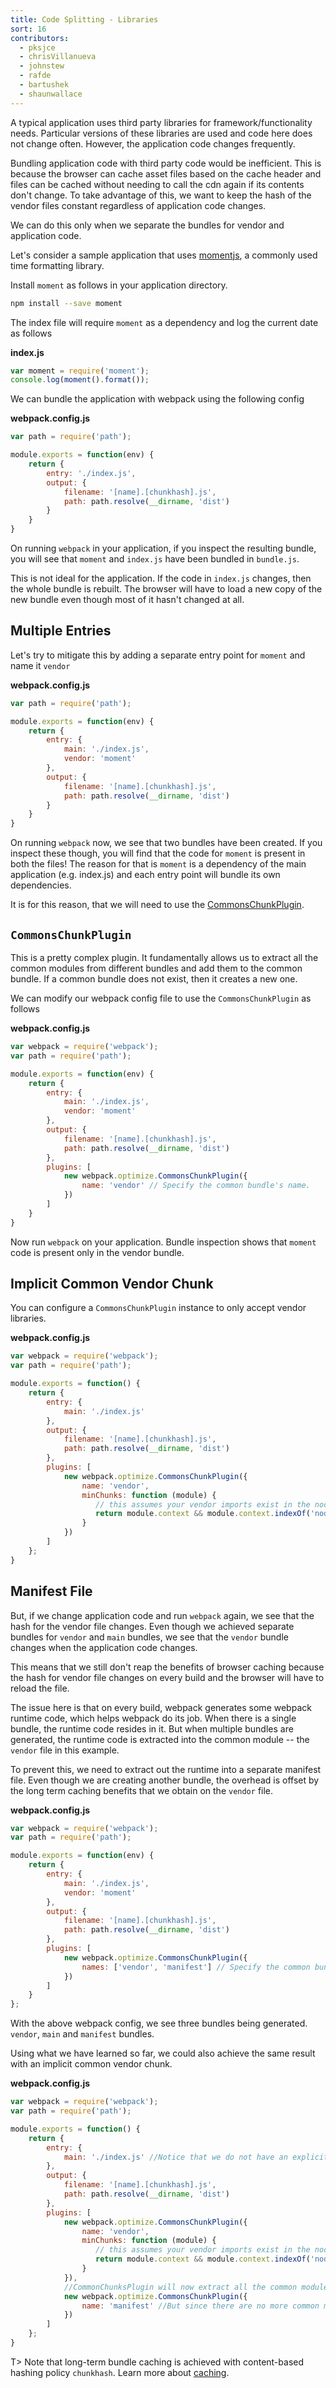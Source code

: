 ```yaml
---
title: Code Splitting - Libraries
sort: 16
contributors:
  - pksjce
  - chrisVillanueva
  - johnstew
  - rafde
  - bartushek
  - shaunwallace
---
```


A typical application uses third party libraries for framework/functionality needs. Particular versions of these libraries are used and code here does not change often. However, the application code changes frequently.

Bundling application code with third party code would be inefficient. This is because the browser can cache asset files based on the cache header and files can be cached without needing to call the cdn again if its contents don't change. To take advantage of this, we want to keep the hash of the vendor files constant regardless of application code changes.

We can do this only when we separate the bundles for vendor and application code.

Let's consider a sample application that uses [momentjs](https://www.npmjs.com/package/moment), a commonly used time formatting library.

Install `moment` as follows in your application directory.

``` bash
npm install --save moment
```

The index file will require `moment` as a dependency and log the current date as follows

__index.js__

```javascript
var moment = require('moment');
console.log(moment().format());
```

We can bundle the application with webpack using the following config

__webpack.config.js__

```javascript
var path = require('path');

module.exports = function(env) {
    return {
        entry: './index.js',
        output: {
            filename: '[name].[chunkhash].js',
            path: path.resolve(__dirname, 'dist')
        }
    }
}
```

On running `webpack` in your application, if you inspect the resulting bundle, you will see that `moment` and `index.js` have been bundled in `bundle.js`.

This is not ideal for the application. If the code in `index.js` changes, then the whole bundle is rebuilt. The browser will have to load a new copy of the new bundle even though most of it hasn't changed at all.


## Multiple Entries

Let's try to mitigate this by adding a separate entry point for `moment` and name it `vendor`

__webpack.config.js__

``` javascript
var path = require('path');

module.exports = function(env) {
    return {
        entry: {
            main: './index.js',
            vendor: 'moment'
        },
        output: {
            filename: '[name].[chunkhash].js',
            path: path.resolve(__dirname, 'dist')
        }
    }
}
```

On running `webpack` now, we see that two bundles have been created. If you inspect these though, you will find that the code for `moment` is present in both the files! The reason for that is `moment` is a dependency of the main application (e.g. index.js) and each entry point will bundle its own dependencies.

It is for this reason, that we will need to use the [CommonsChunkPlugin](/plugins/commons-chunk-plugin).


## `CommonsChunkPlugin`

This is a pretty complex plugin. It fundamentally allows us to extract all the common modules from different bundles and add them to the common bundle. If a common bundle does not exist, then it creates a new one.

We can modify our webpack config file to use the `CommonsChunkPlugin` as follows

__webpack.config.js__

```javascript
var webpack = require('webpack');
var path = require('path');

module.exports = function(env) {
    return {
        entry: {
            main: './index.js',
            vendor: 'moment'
        },
        output: {
            filename: '[name].[chunkhash].js',
            path: path.resolve(__dirname, 'dist')
        },
        plugins: [
            new webpack.optimize.CommonsChunkPlugin({
                name: 'vendor' // Specify the common bundle's name.
            })
        ]
    }
}
```

Now run `webpack` on your application. Bundle inspection shows that `moment` code is present only in the vendor bundle.


## Implicit Common Vendor Chunk

You can configure a `CommonsChunkPlugin` instance to only accept vendor libraries.

__webpack.config.js__

```javascript
var webpack = require('webpack');
var path = require('path');

module.exports = function() {
    return {
        entry: {
            main: './index.js'
        },
        output: {
            filename: '[name].[chunkhash].js',
            path: path.resolve(__dirname, 'dist')
        },
        plugins: [
            new webpack.optimize.CommonsChunkPlugin({
                name: 'vendor',
                minChunks: function (module) {
                   // this assumes your vendor imports exist in the node_modules directory
                   return module.context && module.context.indexOf('node_modules') !== -1;
                }
            })
        ]
    };
}
```


## Manifest File

But, if we change application code and run `webpack` again, we see that the hash for the vendor file changes. Even though we achieved separate bundles for `vendor` and `main` bundles, we see that the `vendor` bundle changes when the application code changes.

This means that we still don't reap the benefits of browser caching because the hash for vendor file changes on every build and the browser will have to reload the file.

The issue here is that on every build, webpack generates some webpack runtime code, which helps webpack do its job. When there is a single bundle, the runtime code resides in it. But when multiple bundles are generated, the runtime code is extracted into the common module -- the `vendor` file in this example.

To prevent this, we need to extract out the runtime into a separate manifest file. Even though we are creating another bundle, the overhead is offset by the long term caching benefits that we obtain on the `vendor` file.

__webpack.config.js__

```javascript
var webpack = require('webpack');
var path = require('path');

module.exports = function(env) {
    return {
        entry: {
            main: './index.js',
            vendor: 'moment'
        },
        output: {
            filename: '[name].[chunkhash].js',
            path: path.resolve(__dirname, 'dist')
        },
        plugins: [
            new webpack.optimize.CommonsChunkPlugin({
                names: ['vendor', 'manifest'] // Specify the common bundle's name.
            })
        ]
    }
};
```

With the above webpack config, we see three bundles being generated. `vendor`, `main` and `manifest` bundles.

Using what we have learned so far, we could also achieve the same result with an implicit common vendor chunk.

__webpack.config.js__

```javascript
var webpack = require('webpack');
var path = require('path');

module.exports = function() {
    return {
        entry: {
            main: './index.js' //Notice that we do not have an explicit vendor entry here
        },
        output: {
            filename: '[name].[chunkhash].js',
            path: path.resolve(__dirname, 'dist')
        },
        plugins: [
            new webpack.optimize.CommonsChunkPlugin({
                name: 'vendor',
                minChunks: function (module) {
                   // this assumes your vendor imports exist in the node_modules directory
                   return module.context && module.context.indexOf('node_modules') !== -1;
                }
            }),
            //CommonChunksPlugin will now extract all the common modules from vendor and main bundles
            new webpack.optimize.CommonsChunkPlugin({
                name: 'manifest' //But since there are no more common modules between them we end up with just the runtime code included in the manifest file
            })
        ]
    };
}
```

T> Note that long-term bundle caching is achieved with content-based hashing policy `chunkhash`. Learn more about [caching](/guides/caching/).
